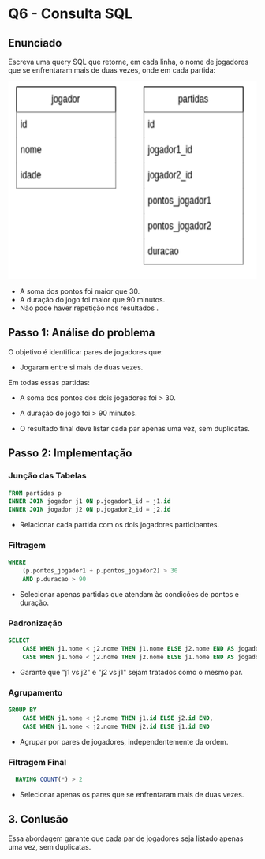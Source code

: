 # Q6 - Consulta SQL

## Enunciado

Escreva uma query SQL que retorne, em cada linha, o nome de jogadores que se enfrentaram mais de duas vezes, onde em cada partida:

 <img src="utils/tabelas.png" alt="Tabela" width="600" height="400">

- A soma dos pontos foi maior que 30.
- A duração do jogo foi maior que 90 minutos.
- Não pode haver repetição nos resultados .

## Passo 1: Análise do problema

O objetivo é identificar pares de jogadores que:

- Jogaram entre si mais de duas vezes.

Em todas essas partidas:

- A soma dos pontos dos dois jogadores foi > 30.

- A duração do jogo foi > 90 minutos.

- O resultado final deve listar cada par apenas uma vez, sem duplicatas.

## Passo 2: Implementação

### Junção das Tabelas

```sql
FROM partidas p
INNER JOIN jogador j1 ON p.jogador1_id = j1.id
INNER JOIN jogador j2 ON p.jogador2_id = j2.id
```

- Relacionar cada partida com os dois jogadores participantes.

### Filtragem

```sql
WHERE
    (p.pontos_jogador1 + p.pontos_jogador2) > 30
    AND p.duracao > 90
```

- Selecionar apenas partidas que atendam às condições de pontos e duração.

### Padronização

```sql
SELECT
    CASE WHEN j1.nome < j2.nome THEN j1.nome ELSE j2.nome END AS jogador_a,
    CASE WHEN j1.nome < j2.nome THEN j2.nome ELSE j1.nome END AS jogador_b
```

- Garante que "j1 vs j2" e "j2 vs j1" sejam tratados como o mesmo par.

### Agrupamento

```sql
GROUP BY
    CASE WHEN j1.nome < j2.nome THEN j1.id ELSE j2.id END,
    CASE WHEN j1.nome < j2.nome THEN j2.id ELSE j1.id END
```

- Agrupar por pares de jogadores, independentemente da ordem.

### Filtragem Final

```sql
  HAVING COUNT(*) > 2
```

- Selecionar apenas os pares que se enfrentaram mais de duas vezes.

## 3. Conlusão

Essa abordagem garante que cada par de jogadores seja listado apenas uma vez, sem duplicatas.
